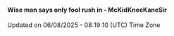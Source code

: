 #### Wise man says only fool rush in - McKidKneeKaneSir
Updated on 06/08/2025 - 08:19:10 (UTC) Time Zone
